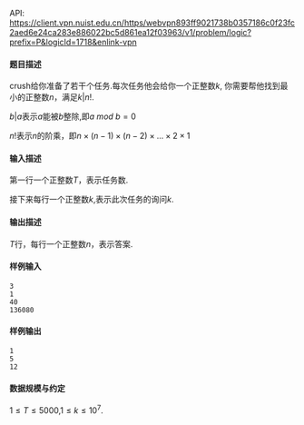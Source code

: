 API: https://client.vpn.nuist.edu.cn/https/webvpn893ff9021738b0357186c0f23fc2aed6e24ca283e886022bc5d861ea12f03963/v1/problem/logic?prefix=P&logicId=1718&enlink-vpn

#### 题目描述

crush给你准备了若干个任务.每次任务他会给你一个正整数$k$, 你需要帮他找到最小的正整数$n$，满足$k|n!$.

$b|a$表示$a$能被$b$整除,即$a$ $mod$  $b=0$

$n!$表示$n$的阶乘，即$n\times (n-1) \times (n-2) \times ... \times2 \times 1$

#### 输入描述

第一行一个正整数$T$，表示任务数.

接下来每行一个正整数$k$,表示此次任务的询问$k$.

#### 输出描述

$T$行，每行一个正整数$n$，表示答案.

#### 样例输入
```
3
1
40
136080
```
#### 样例输出
```
1
5
12
```

#### 数据规模与约定

$1 \leq T \leq 5000$,$1 \leq k \leq 10^7$.
